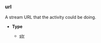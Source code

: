 ### url [](https://discordpy.readthedocs.io/en/v1.7.3/api.html#discord.Activity.url)

A stream URL that the activity could be doing.

- **Type**

	- [str](https://docs.python.org/3/library/stdtypes.html#str "(in Python v3.9)")


